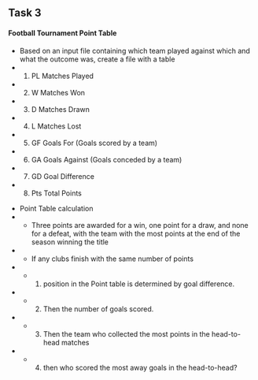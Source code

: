 ## Task 3 
#### Football Tournament Point Table 

- Based on an input file containing which team played against which and what the outcome was, create a file with a table 
- 1. PL	Matches Played
- 2. W	Matches Won
- 3. D	Matches Drawn
- 4. L	Matches Lost
- 5. GF	Goals For (Goals scored by a team)
- 6. GA	Goals Against (Goals conceded by a team)
- 7. GD	Goal Difference
- 8. Pts	Total Points


* Point Table calculation 
* - Three points are awarded for a win, one point for a draw, and none for a defeat, with the team with the most points at the end of the season winning the title
* - If any clubs finish with the same number of points
* - 1. position in the Point table is determined by goal difference.
* - 2. Then the number of goals scored.
* - 3. Then the team who collected the most points in the head-to-head matches
* - 4. then who scored the most away goals in the head-to-head? 
